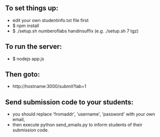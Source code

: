 To set things up:
----------------
-	edit your own studentinfo.txt file first
-	$ npm install
-	$ ./setup.sh numberoflabs handinsuffix (e.g. ./setup.sh 7 tgz)

To run the server:
----------------
-	$ nodejs app.js

Then goto:
----------------
-	http://hostname:3000/submit?lab=1

Send submission code to your students:
----------------
-	you should replace 'fromaddr', 'username', 'password' with your own email,
-	then execute python send\_emails.py to inform students of their submission code.
